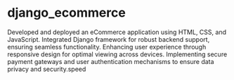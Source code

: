 # django_ecommerce
Developed and deployed an eCommerce application using HTML, CSS, and JavaScript. 
Integrated Django framework for robust backend support, ensuring seamless functionality. 
Enhancing user experience through responsive design for optimal viewing across devices. 
Implementing secure payment gateways and user authentication mechanisms to ensure data privacy and security.speed
